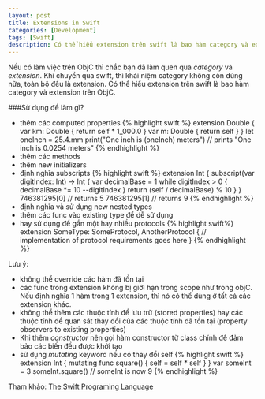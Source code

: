 ```yaml
---
layout: post
title: Extensions in Swift
categories: [Development]
tags: [Swift]
description: Có thể hiểu extension trên swift là bao hàm category và extension trên ObjC.
---
```


Nếu có làm việc trên ObjC thì chắc bạn đã làm quen qua *category* và *extension*. Khi chuyển qua swift, thì khái niệm category không còn dùng nữa, toàn bộ đều là extension. Có thể hiểu extension trên swift là bao hàm category và extension trên ObjC.

###Sử dụng để làm gì?
- thêm các computed properties 
{% highlight swift %}
extension Double {
    var km: Double { return self * 1_000.0 }
    var m: Double { return self }
}
let oneInch = 25.4.mm
print("One inch is \(oneInch) meters")
// prints "One inch is 0.0254 meters"
{% endhighlight %}
- thêm các methods 
- thêm new initializers 
- định nghĩa subscripts 
{% highlight swift %}
extension Int {
    subscript(var digitIndex: Int) -> Int {
        var decimalBase = 1
        while digitIndex > 0 {
            decimalBase *= 10
            --digitIndex
        }
        return (self / decimalBase) % 10
    }
}
746381295[0]
// returns 5
746381295[1]
// returns 9
{% endhighlight %}
- định nghĩa và sử dụng new nested types 
- thêm các func vào existing type để dễ sử dụng
- hay sử dụng để gắn một hay nhiều protocols
{% highlight swift%}
extension SomeType: SomeProtocol, AnotherProtocol {
    // implementation of protocol requirements goes here
}
{% endhighlight %}

Lưu ý:
- không thể override các hàm đã tồn tại 
- các func trong extension không bị giới hạn trong scope như trong objC. Nếu định nghĩa 1 hàm trong 1 extension, thì nó có thể dùng ở tất cả các extension khác.
- không thể thêm các thuộc tính để lưu trữ (stored properties) hay các thuộc tính để quan sát thay đổi của các thuộc tính đã tồn tại (property observers to existing properties)
- Khi thêm *constructor* nên gọi hàm constructor từ class chính để đảm bảo các biến đều được khởi tạo 
- sử dụng *mutating* keyword nếu có thay đổi self 
{% highlight swift %}
extension Int {
    mutating func square() {
        self = self * self
    }
}
var someInt = 3
someInt.square()
// someInt is now 9
{% endhighlight %}

Tham khảo: [The Swift Programing Language](https://developer.apple.com/library/prerelease/ios/documentation/Swift/Conceptual/Swift_Programming_Language/Extensions.html#//apple_ref/doc/uid/TP40014097-CH24-ID151)
